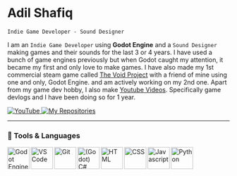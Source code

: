 # Adil Shafiq
`Indie Game Developer - Sound Designer`

I am an `Indie Game Developer` using **Godot Engine** and a `Sound Designer` making games and their sounds for the last 3 or 4 years. I have used a bunch of game engines previously but when Godot caught my attention, it became my first and only love to make games. I have also made my 1st commercial steam game called [The Void Project](https://store.steampowered.com/app/2681270/The_Void_Project/) with a friend of mine using one and only, Godot Engine. and am actively working on my 2nd one. Apart from my game dev hobby, I also make [Youtube Videos](https://www.youtube.com/@theyellowdude69). Specifically game devlogs and I have been doing so for 1 year.


<p align="left">
  <a href="https://www.youtube.com/@theyellowdude69/?sub_confirmation=1" title="Subscribe to my YouTube channel" rel="nofollow">
  <img src="https://camo.githubusercontent.com/cdc460a1c32a2ac0c1006e79e29bbd00f0b90ce807c7051e36a0078f27aaa12e/68747470733a2f2f637573746f6d2d69636f6e2d6261646765732e64656d6f6c61622e636f6d2f62616467652f2d5375627363726962652d7265643f7374796c653d666f722d7468652d6261646765266c6f676f3d766964656f266c6f676f436f6c6f723d7768697465" alt="YouTube" data-canonical-src="https://custom-icon-badges.demolab.com/badge/-Subscribe-red?style=for-the-badge&amp;logo=video&amp;logoColor=white" style="max-width: 100%;">
  </a>

  <a href="https://github.com/AdilDevStuff?tab=repositories" title="Check out my repositories" rel="nofollow">
  <img src="https://camo.githubusercontent.com/bf0b2d8f6e36f9908ecf0a3e8d85306c89aad70ed2577ec687c49da4f7ffebe2/68747470733a2f2f637573746f6d2d69636f6e2d6261646765732e64656d6f6c61622e636f6d2f62616467652f2d4d792532305265706f732d626c75653f7374796c653d666f722d7468652d6261646765266c6f676f436f6c6f723d7768697465266c6f676f3d7265706f" alt="My Repositories" data-canonical-src="https://custom-icon-badges.demolab.com/badge/-My%20Repos-blue?style=for-the-badge&amp;logoColor=white&amp;logo=repo" style="max-width: 100%;">
  </a>
</p>

---

### 🧰 Tools & Languages

<img title="Godot Engine" align="left" width="50px" src="https://cdn.jsdelivr.net/gh/devicons/devicon@latest/icons/godot/godot-original.svg"/>
<img title="VS Code" align="left" width="50px" src="https://cdn.jsdelivr.net/gh/devicons/devicon@latest/icons/vscode/vscode-original.svg"/>
<img title="Git" align="left" width="50px" src="https://cdn.jsdelivr.net/gh/devicons/devicon@latest/icons/git/git-original.svg"/>

<img title="(Godot) C#" align="left" width="50px" src="https://cdn.jsdelivr.net/gh/devicons/devicon@latest/icons/csharp/csharp-original.svg"/>
<img title="HTML" align="left" width="50px" src="https://cdn.jsdelivr.net/gh/devicons/devicon@latest/icons/html5/html5-original.svg"/>
<img title="CSS" align="left" width="50px" src="https://cdn.jsdelivr.net/gh/devicons/devicon@latest/icons/css3/css3-original.svg"/>
<img title="Javascript" align="left" width="50px" src="https://cdn.jsdelivr.net/gh/devicons/devicon@latest/icons/javascript/javascript-original.svg"/>
<img title="Python" align="left" width="50px" src="https://cdn.jsdelivr.net/gh/devicons/devicon@latest/icons/python/python-original.svg"/>
<br>

# 
